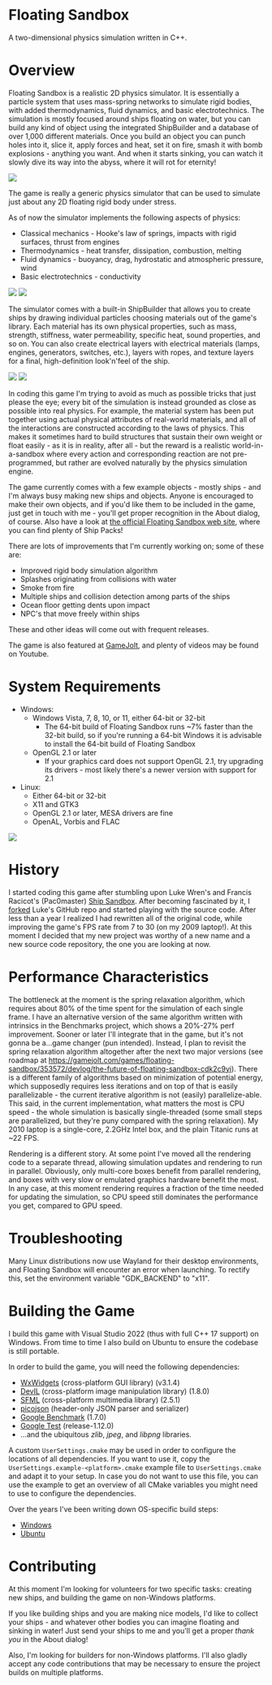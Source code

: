 # Floating Sandbox
A two-dimensional physics simulation written in C++.

# Overview
Floating Sandbox is a realistic 2D physics simulator. It is essentially a particle system that uses mass-spring networks to simulate rigid bodies, with added thermodynamics, fluid dynamics, and basic electrotechnics. The simulation is mostly focused around ships floating on water, but you can build any kind of object using the integrated ShipBuilder and a database of over 1,000 different materials. Once you build an object you can punch holes into it, slice it, apply forces and heat, set it on fire, smash it with bomb explosions - anything you want. And when it starts sinking, you can watch it slowly dive its way into the abyss, where it will rot for eternity!

<img src="https://i.imgur.com/c8fTsgY.png">

The game is really a generic physics simulator that can be used to simulate just about any 2D floating rigid body under stress.

As of now the simulator implements the following aspects of physics:
- Classical mechanics - Hooke's law of springs, impacts with rigid surfaces, thrust from engines
- Thermodynamics - heat transfer, dissipation, combustion, melting
- Fluid dynamics - buoyancy, drag, hydrostatic and atmospheric pressure, wind
- Basic electrotechnics - conductivity

<img src="https://i.imgur.com/kovxCty.png">
<img src="https://i.imgur.com/XHw3Jrl.png">

The simulator comes with a built-in ShipBuilder that allows you to create ships by drawing individual particles choosing materials out of the game's library. Each material has its own physical properties, such as mass, strength, stiffness, water permeability, specific heat, sound properties, and so on. You can also create electrical layers with electrical materials (lamps, engines, generators, switches, etc.), layers with ropes, and texture layers for a final, high-definition look'n'feel of the ship.

<img src="https://i.imgur.com/lSUj90c.png">
<img src="https://imgur.com/E0X3n93.png">

In coding this game I'm trying to avoid as much as possible tricks that just please the eye; every bit of the simulation is instead grounded as close as possible into real physics. For example, the material system has been put together using actual physical attributes of real-world materials, and all of the interactions are constructed according to the laws of physics. This makes it sometimes hard to build structures that sustain their own weight or float easily - as it is in reality, after all - but the reward is a realistic world-in-a-sandbox where every action and corresponding reaction are not pre-programmed, but rather are evolved naturally by the physics simulation engine.

The game currently comes with a few example objects - mostly ships - and I'm always busy making new ships and objects. Anyone is encouraged to make their own objects, and if you'd like them to be included in the game, just get in touch with me - you'll get proper recognition in the About dialog, of course. Also have a look at [the official Floating Sandbox web site](https://floatingsandbox.com/), where you can find plenty of Ship Packs!

There are lots of improvements that I'm currently working on; some of these are:
- Improved rigid body simulation algorithm
- Splashes originating from collisions with water
- Smoke from fire
- Multiple ships and collision detection among parts of the ships
- Ocean floor getting dents upon impact
- NPC's that move freely within ships

These and other ideas will come out with frequent releases.

The game is also featured at [GameJolt](https://gamejolt.com/games/floating-sandbox/353572), and plenty of videos may be found on Youtube. 

# System Requirements
- Windows:
	- Windows Vista, 7, 8, 10, or 11, either 64-bit or 32-bit
		- The 64-bit build of Floating Sandbox runs ~7% faster than the 32-bit build, so if you're running a 64-bit Windows it is advisable to install the 64-bit build of Floating Sandbox
	- OpenGL 2.1 or later
		- If your graphics card does not support OpenGL 2.1, try upgrading its drivers - most likely there's a newer version with support for 2.1
- Linux:
	- Either 64-bit or 32-bit
	- X11 and GTK3
	- OpenGL 2.1 or later, MESA drivers are fine
	- OpenAL, Vorbis and FLAC

<img src="https://i.imgur.com/6LOVsqX.jpg">

# History
I started coding this game after stumbling upon Luke Wren's and Francis Racicot's (Pac0master) [Ship Sandbox](https://github.com/Wren6991/Ship-Sandbox). After becoming fascinated by it, I [forked](https://github.com/GabrieleGiuseppini/Ship-Sandbox) Luke's GitHub repo and started playing with the source code. After less than a year I realized I had rewritten all of the original code, while improving the game's FPS rate from 7 to 30 (on my 2009 laptop!). At this moment I decided that my new project was worthy of a new name and a new source code repository, the one you are looking at now.

# Performance Characteristics
The bottleneck at the moment is the spring relaxation algorithm, which requires about 80% of the time spent for the simulation of each single frame. I have an alternative version of the same algorithm written with intrinsics in the Benchmarks project, which shows a 20%-27% perf improvement. Sooner or later I'll integrate that in the game, but it's not gonna be a...game changer (pun intended). Instead, I plan to revisit the spring relaxation algorithm altogether after the next two major versions (see roadmap at https://gamejolt.com/games/floating-sandbox/353572/devlog/the-future-of-floating-sandbox-cdk2c9yi). There is a different family of algorithms based on minimization of potential energy, which supposedly requires less iterations and on top of that is easily parallelizable - the current iterative algorithm is not (easily) parallelize-able.
This said, in the current implementation, what matters the most is CPU speed - the whole simulation is basically single-threaded (some small steps are parallelized, but they're puny compared with the spring relaxation). My 2010 laptop is a single-core, 2.2GHz Intel box, and the plain Titanic runs at ~22 FPS.

Rendering is a different story. At some point I've moved all the rendering code to a separate thread, allowing simulation updates and rendering to run in parallel. Obviously, only multi-core boxes benefit from parallel rendering, and boxes with very slow or emulated graphics hardware benefit the most. In any case, at this moment rendering requires a fraction of the time needed for updating the simulation, so CPU speed still dominates the performance you get, compared to GPU speed.

# Troubleshooting
Many Linux distributions now use Wayland for their desktop environments, and Floating Sandbox will encounter an error when launching. To rectify this, set the environment variable "GDK_BACKEND" to "x11".

# Building the Game
I build this game with Visual Studio 2022 (thus with full C++ 17 support) on Windows. From time to time I also build on Ubuntu to ensure the codebase is still portable.

In order to build the game, you will need the following dependencies:
- <a href="https://www.wxwidgets.org/">WxWidgets</a> (cross-platform GUI library) (v3.1.4)
- <a href="http://openil.sourceforge.net/">DevIL</a> (cross-platform image manipulation library) (1.8.0)
- <a href="https://www.sfml-dev.org/index.php">SFML</a> (cross-platform multimedia library) (2.5.1)
- <a href="https://github.com/kazuho/picojson">picojson</a> (header-only JSON parser and serializer)
- <a href="https://github.com/google/benchmark">Google Benchmark</a> (1.7.0)
- <a href="https://github.com/google/googletest/">Google Test</a> (release-1.12.0)
- ...and the ubiquitous _zlib_, _jpeg_, and _libpng_ libraries.

A custom `UserSettings.cmake` may be used in order to configure the locations of all dependencies. If you want to use it, copy the `UserSettings.example-<platform>.cmake` example file to `UserSettings.cmake` and adapt it to your setup. In case you do not want to use this file, you can use the example to get an overview of all CMake variables you might need to use to configure the dependencies.

Over the years I've been writing down OS-specific build steps:
- [Windows](https://github.com/GabrieleGiuseppini/Floating-Sandbox/blob/master/BUILD-Windows.md)
- [Ubuntu](https://github.com/GabrieleGiuseppini/Floating-Sandbox/blob/master/BUILD-Ubuntu.md)

# Contributing
At this moment I'm looking for volunteers for two specific tasks: creating new ships, and building the game on non-Windows platforms.

If you like building ships and you are making nice models, I'd like to collect your ships - and whatever other bodies you can imagine floating and sinking in water! Just send your ships to me and you'll get a proper *thank you* in the About dialog!

Also, I'm looking for builders for non-Windows platforms. I'll also gladly accept any code contributions that may be necessary to ensure the project builds on multiple platforms.